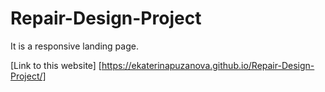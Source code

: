 # Repair-Design-Project

It is a responsive landing page.

[Link to this website] [https://ekaterinapuzanova.github.io/Repair-Design-Project/]